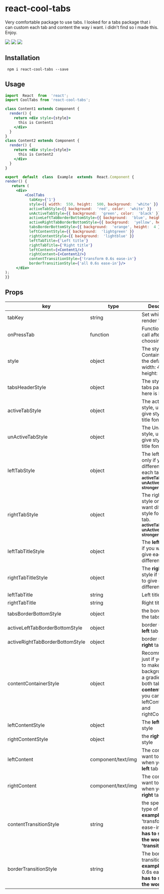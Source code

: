 # react-cool-tabs

Very comfortable package to use tabs.
I looked for a tabs package that i can custom each tab and content the way i want.
i didn't find so i made this.
Enjoy.

![](1.gif)
![](2.gif)
![](3.gif)

## Installation

     npm i react-cool-tabs --save

## Usage

```jsx
import  React  from  'react';
import CoolTabs from 'react-cool-tabs';

class Content1 extends Component {
  render() {
    return <div style={style}>
      this is Content1
    </div>
  }
}
class Content2 extends Component {
  render() {
    return <div style={style}>
      this is Content2
    </div>
  }
}

export  default  class  Example  extends  React.Component {
render() {
   return (
     <div>
	     <CoolTabs
	       tabKey={'1'}
	       style={{ width:  550, height:  500, background:  'white' }}
	       activeTabStyle={{ background:  'red', color:  'white' }}
	       unActiveTabStyle={{ background:  'green', color:  'black' }}
	       activeLeftTabBorderBottomStyle={{ background:  'blue', height:  4 }}
	       activeRightTabBorderBottomStyle={{ background:  'yellow', height:  4 }}
	       tabsBorderBottomStyle={{ background:  'orange', height:  4 }}
	       leftContentStyle={{ background:  'lightgreen' }}
	       rightContentStyle={{ background:  'lightblue' }}
	       leftTabTitle={'Left title'}
	       rightTabTitle={'Right title'}
	       leftContent={<Content1/>}
	       rightContent={<Content2/>}
	       contentTransitionStyle={'transform 0.6s ease-in'}
	       borderTransitionStyle={'all 0.6s ease-in'}/>
     </div>
);
}}
```

## Props
| key | type | Description|
|-----|--|--|
|tabKey|string|Set which tab will render "1" or "2"
|onPressTab|function|Function that will call after choosing a tab
|style|object|The style of the Container. <br />the default is width: 400, height: 400|
|tabsHeaderStyle|object|The style of the tabs part default here is height: 40|
|activeTabStyle|object|The active tab style, u can also give style to the title font|
unActiveTabStyle|object| The Unactive tab style, u can also give style to the title font
leftTabStyle|object| The left tab style only if you want different style for each tab.<br /> **<small>activeTabStyle and unActiveTabStyle is stronger than this!</small>**| 
rightTabStyle|object| The right tab style only if you want different style for each tab.<br /> **<small>activeTabStyle and unActiveTabStyle is stronger than this!</small>**| 
leftTabTitleStyle|object|The **left** title style if you want to give each title different style
rightTabTitleStyle|object|The **right** title style if you want to give each title different style
leftTabTitle|string|Left title name
rightTabTitle|string|Right title name
tabsBorderBottomStyle|object|the border under the tabs|
activeLeftTabBorderBottomStyle|object|border under the **left** tab if active|
activeRightTabBorderBottomStyle|object|border under the **right** tab if active|
contentContainerStyle|object| Recommended just if you want to make the backgroundColor a gradient on both tabs **content** , else you can use leftContentStyle, and rightContentStyle
leftContentStyle|object|The **left** content style|
rightContentStyle|object|the **right** content style|
leftContent|component/text/img|The content you want to have when you on the **left** tab|
rightContent|component/text/img|The content you want to have when you on the **right** tab|
contentTransitionStyle|string|the speed and type of transition.<br />**example:** 'transform 0.6s ease-in' <br />**has to start with the word 'transition'!**|
borderTransitionStyle|string|The border transition style.<br /> **example:**  'all 0.6s ease'<br />**has to start with the word 'all'!**|

